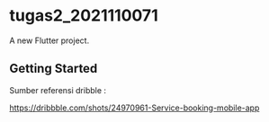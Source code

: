 # tugas2_2021110071

A new Flutter project.

## Getting Started

Sumber referensi dribble :

https://dribbble.com/shots/24970961-Service-booking-mobile-app